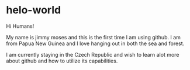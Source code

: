 # helo-world

Hi Humans!

My name is jimmy moses and this is the first time I am using github. I am from Papua New Guinea and I love hanging out in both the sea and forest.

I am currently staying in the Czech Republic and wish to learn alot more about github and how to utilize its capabilities.
